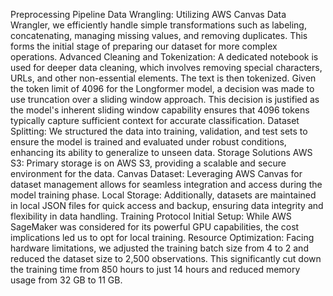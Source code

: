 Preprocessing Pipeline
Data Wrangling: Utilizing AWS Canvas Data Wrangler, we efficiently handle simple transformations such as labeling, concatenating, managing missing values, and removing duplicates. This forms the initial stage of preparing our dataset for more complex operations.
Advanced Cleaning and Tokenization: A dedicated notebook is used for deeper data cleaning, which involves removing special characters, URLs, and other non-essential elements. The text is then tokenized. Given the token limit of 4096 for the Longformer model, a decision was made to use truncation over a sliding window approach. This decision is justified as the model's inherent sliding window capability ensures that 4096 tokens typically capture sufficient context for accurate classification.
Dataset Splitting: We structured the data into training, validation, and test sets to ensure the model is trained and evaluated under robust conditions, enhancing its ability to generalize to unseen data.
Storage Solutions
AWS S3: Primary storage is on AWS S3, providing a scalable and secure environment for the data.
Canvas Dataset: Leveraging AWS Canvas for dataset management allows for seamless integration and access during the model training phase.
Local Storage: Additionally, datasets are maintained in local JSON files for quick access and backup, ensuring data integrity and flexibility in data handling.
Training Protocol
Initial Setup: While AWS SageMaker was considered for its powerful GPU capabilities, the cost implications led us to opt for local training.
Resource Optimization: Facing hardware limitations, we adjusted the training batch size from 4 to 2 and reduced the dataset size to 2,500 observations. This significantly cut down the training time from 850 hours to just 14 hours and reduced memory usage from 32 GB to 11 GB.
